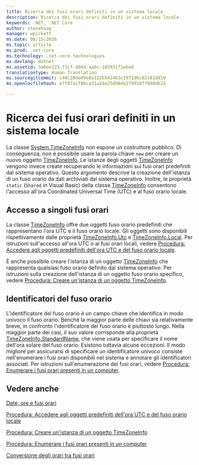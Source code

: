 ```yaml
---
title: Ricerca dei fusi orari definiti in un sistema locale
description: Ricerca dei fusi orari definiti in un sistema locale
keywords: .NET, .NET Core
author: stevehoag
manager: wpickett
ms.date: 08/15/2016
ms.topic: article
ms.prod: .net-core
ms.technology: .net-core-technologies
ms.devlang: dotnet
ms.assetid: 3a6ee323-f3cf-486d-aa0c-103931f1eba9
translationtype: Human Translation
ms.sourcegitcommit: c40c28da09e8a122b542463c197196c82c81dd19
ms.openlocfilehash: e7f07a1f86ca31a24e25d98de2f8918ff098db24

---
```


# <a name="finding-the-time-zones-defined-on-a-local-system"></a>Ricerca dei fusi orari definiti in un sistema locale

La classe [System.TimeZoneInfo](xref:System.TimeZoneInfo) non espone un costruttore pubblico. Di conseguenza, non è possibile usare la parola chiave `new` per creare un nuovo oggetto [TimeZoneInfo](xref:System.TimeZoneInfo). Le istanze degli oggetti [TimeZoneInfo](xref:System.TimeZoneInfo) vengono invece create recuperando le informazioni sui fusi orari predefiniti dal sistema operativo. Questo argomento descrive la creazione dell'istanza di un fuso orario da dati archiviati dal sistema operativo. Inoltre, le proprietà `static` (`Shared` in Visual Basic) della classe [TimeZoneInfo](xref:System.TimeZoneInfo) consentono l'accesso all'ora Coordinated Universal Time (UTC) e al fuso orario locale.

## <a name="accessing-individual-time-zones"></a>Accesso a singoli fusi orari

La classe [TimeZoneInfo](xref:System.TimeZoneInfo) offre due oggetti fuso orario predefiniti che rappresentano l'ora UTC e il fuso orario locale. Gli oggetti sono disponibili rispettivamente dalle proprietà [TimeZoneInfo.Utc](xref:System.TimeZoneInfo.Utc) e [TimeZoneInfo.Local](xref:System.TimeZoneInfo.Local). Per istruzioni sull'accesso all'ora UTC o ai fusi orari locali, vedere [Procedura: Accedere agli oggetti predefiniti dell'ora UTC e del fuso orario locale](access-utc-and-local.md). 

È anche possibile creare l'istanza di un oggetto [TimeZoneInfo](xref:System.TimeZoneInfo) che rappresenta qualsiasi fuso orario definito dal sistema operativo. Per istruzioni sulla creazione dell'istanza di un oggetto fuso orario specifico, vedere [Procedura: Creare un'istanza di un oggetto TimeZoneInfo](instantiate-time-zone-info.md).

## <a name="time-zone-identifiers"></a>Identificatori del fuso orario

L'identificatore del fuso orario è un campo chiave che identifica in modo univoco il fuso orario. Benché la maggior parte delle chiavi sia relativamente breve, in confronto l'identificatore del fuso orario è piuttosto lungo. Nella maggior parte dei casi, il suo valore corrisponde alla proprietà [TimeZoneInfo.StandardName](xref:System.TimeZoneInfo.StandardName), che viene usata per specificare il nome dell'ora solare del fuso orario. Esistono tuttavia alcune eccezioni. Il modo migliore per assicurarsi di specificare un identificatore univoco consiste nell'enumerare i fusi orari disponibili nel sistema e annotare gli identificatori associati. Per istruzioni sull'enumerazione dei fusi orari, vedere [Procedura: Enumerare i fusi orari presenti in un computer](enumerate-time-zones.md).

## <a name="see-also"></a>Vedere anche

[Date, ore e fusi orari](index.md)

[Procedura: Accedere agli oggetti predefiniti dell'ora UTC e del fuso orario locale](access-utc-and-local.md)

[Procedura: Creare un'istanza di un oggetto TimeZoneInfo](instantiate-time-zone-info.md)

[Procedura: Enumerare i fusi orari presenti in un computer](enumerate-time-zones.md)

[Conversione degli orari tra fusi orari](converting-between-time-zones.md)


<!--HONumber=Nov16_HO3-->


